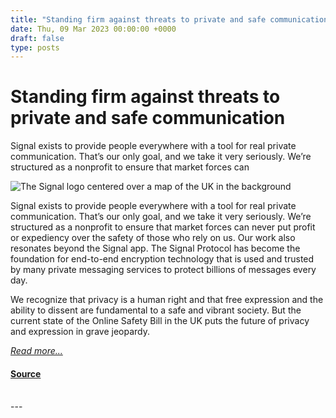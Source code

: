 ```yaml
---
title: "Standing firm against threats to private and safe communication"
date: Thu, 09 Mar 2023 00:00:00 +0000
draft: false
type: posts
---
```

# Standing firm against threats to private and safe communication





 Signal exists to provide people everywhere with a tool for real private communication. That’s our only goal, and we take it very seriously. We’re structured as a nonprofit to ensure that market forces can

![The Signal logo centered over a map of the UK in the background](/blog/images/uk-online-safety-bill.png)

Signal exists to provide people everywhere with a tool for real private communication. That’s our only goal, and we take it very seriously. We’re structured as a nonprofit to ensure that market forces can never put profit or expediency over the safety of those who rely on us. Our work also resonates beyond the Signal app. The Signal Protocol has become the foundation for end-to-end encryption technology that is used and trusted by many private messaging services to protect billions of messages every day.

We recognize that privacy is a human right and that free expression and the ability to dissent are fundamental to a safe and vibrant society. But the current state of the Online Safety Bill in the UK puts the future of privacy and expression in grave jeopardy.

[_Read more..._](https://signal.org/blog/uk-online-safety-bill/)

#### [Source](https://signal.org/blog/uk-online-safety-bill/)

<br/>
---
